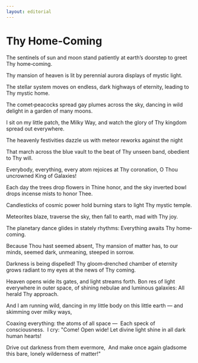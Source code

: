 ```yaml
---
layout: editorial
---
```


# Thy Home-Coming

The sentinels of sun and moon stand patiently at earth’s doorstep to greet Thy home‐coming.

Thy mansion of heaven is lit by perennial aurora displays of mystic light.

The stellar system moves on endless, dark highways of eternity, leading to Thy mystic home.

The comet‐peacocks spread gay plumes across the sky, dancing in wild delight in a garden of many moons.

I sit on my little patch, the Milky Way, and watch the glory of Thy kingdom spread out everywhere.

The heavenly festivities dazzle us with meteor reworks against the night

That march across the blue vault to the beat of Thy unseen band, obedient to Thy will.

Everybody, everything, every atom rejoices at Thy coronation, O Thou uncrowned King of Galaxies!

Each day the trees drop flowers in Thine honor, and the sky inverted bowl drops incense mists to honor Thee.

Candlesticks of cosmic power hold burning stars to light Thy mystic temple.

Meteorites blaze, traverse the sky, then fall to earth, mad with Thy joy.

The planetary dance glides in stately rhythms: Everything awaits Thy home‐coming.

Because Thou hast seemed absent, Thy mansion of matter has, to our minds, seemed dark, unmeaning, steeped in sorrow.

Darkness is being dispelled! Thy gloom‐drenched chamber of eternity grows radiant to my eyes at the news of Thy coming.

Heaven opens wide its gates, and light streams forth. Bon res of light everywhere in outer space, of shining nebulae and luminous galaxies: All herald Thy approach.

And I am running wild, dancing in my little body on this little earth — and skimming over milky ways,

Coaxing everything: the atoms of all space —  Each speck of consciousness.  I cry: "Come! Open wide! Let divine light shine in all dark human hearts!

Drive out darkness from them evermore,  And make once again gladsome this bare, lonely wilderness of matter!"
